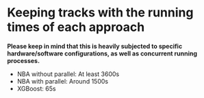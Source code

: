 # Keeping tracks with the running times of each approach

**Please keep in mind that this is heavily subjected to specific hardware/software configurations, as well as concurrent running processes.**

- NBA without parallel: At least 3600s
- NBA with parallel: Around 1500s
- XGBoost: 65s
